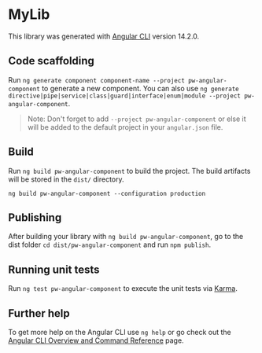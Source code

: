 # MyLib

This library was generated with [Angular CLI](https://github.com/angular/angular-cli) version 14.2.0.

## Code scaffolding

Run `ng generate component component-name --project pw-angular-component` to generate a new component. You can also use `ng generate directive|pipe|service|class|guard|interface|enum|module --project pw-angular-component`.
> Note: Don't forget to add `--project pw-angular-component` or else it will be added to the default project in your `angular.json` file. 

## Build

Run `ng build pw-angular-component` to build the project. The build artifacts will be stored in the `dist/` directory.

`ng build pw-angular-component --configuration production`

## Publishing

After building your library with `ng build pw-angular-component`, go to the dist folder `cd dist/pw-angular-component` and run `npm publish`.

## Running unit tests

Run `ng test pw-angular-component` to execute the unit tests via [Karma](https://karma-runner.github.io).

## Further help

To get more help on the Angular CLI use `ng help` or go check out the [Angular CLI Overview and Command Reference](https://angular.io/cli) page.
